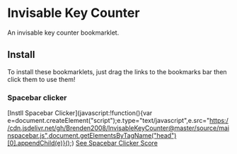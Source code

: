 # Invisable Key Counter
An invisable key counter bookmarklet.

## Install

To install these bookmarklets, just drag the links to the bookmarks bar then click them to use them!

### Spacebar clicker

[Instll Spacebar Clicker](javascript:!function(){var e=document.createElement("script");e.type="text/javascript",e.src="https://cdn.jsdelivr.net/gh/Brenden2008/InvisableKeyCounter@master/source/mainspacebar.js",document.getElementsByTagName("head")[0].appendChild(e)}();)
[See Spacebar Clicker Score](https://www.google.com)
